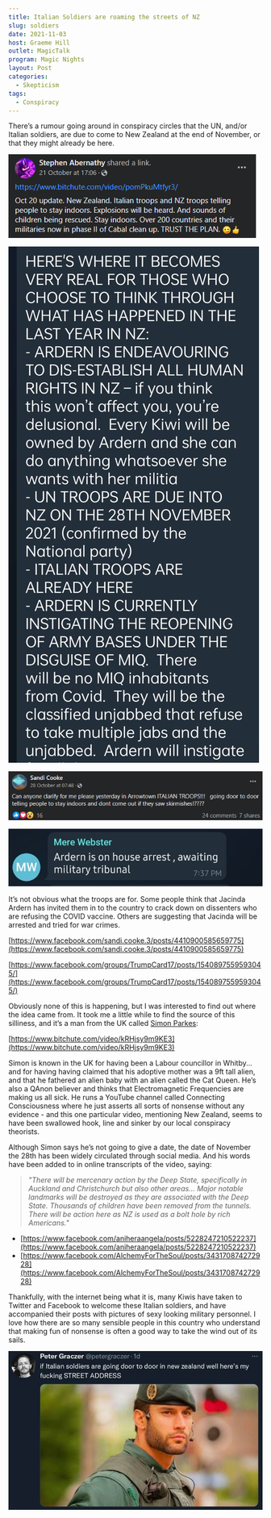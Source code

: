 ```yaml
---
title: Italian Soldiers are roaming the streets of NZ
slug: soldiers
date: 2021-11-03
host: Graeme Hill
outlet: MagicTalk
program: Magic Nights
layout: Post
categories:
  - Skepticism
tags:
  - Conspiracy
---
```


There’s a rumour going around in conspiracy circles that the UN, and/or Italian soldiers, are due to come to New Zealand at the end of November, or that they might already be here.

<!-- more -->

![Rumour](./image7.png)

![Details](./image6.png)

![Spread](./image8.png)

![Ardern](./image5.png)

It’s not obvious what the troops are for. Some people think that Jacinda Ardern has invited them in to the country to crack down on dissenters who are refusing the COVID vaccine. Others are suggesting that Jacinda will be arrested and tried for war crimes.

[https://www.facebook.com/sandi.cooke.3/posts/4410900585659775](https://www.facebook.com/sandi.cooke.3/posts/4410900585659775)

[https://www.facebook.com/groups/TrumpCard17/posts/1540897559593045/](https://www.facebook.com/groups/TrumpCard17/posts/1540897559593045/)

Obviously none of this is happening, but I was interested to find out where the idea came from. It took me a little while to find the source of this silliness, and it’s a man from the UK called [Simon Parkes](https://www.simonparkes.org/):

[https://www.bitchute.com/video/kRHjsy9m9KE3](https://www.bitchute.com/video/kRHjsy9m9KE3)

Simon is known in the UK for having been a Labour councillor in Whitby... and for having having claimed that his adoptive mother was a 9ft tall alien, and that he fathered an alien baby with an alien called the Cat Queen. He’s also a QAnon believer and thinks that Electromagnetic Frequencies are making us all sick. He runs a YouTube channel called Connecting Consciousness where he just asserts all sorts of nonsense without any evidence - and this one particular video, mentioning New Zealand, seems to have been swallowed hook, line and sinker by our local conspiracy theorists.

Although Simon says he’s not going to give a date, the date of November the 28th has been widely circulated through social media. And his words have been added to in online transcripts of the video, saying:

> _"There will be mercenary action by the Deep State, specifically in Auckland and Christchurch but also other areas… Major notable landmarks will be destroyed as they are associated with the Deep State. Thousands of children have been removed from the tunnels. There will be action here as NZ is used as a bolt hole by rich Americans."_

- [https://www.facebook.com/aniheraangela/posts/5228247210522237](https://www.facebook.com/aniheraangela/posts/5228247210522237)
- [https://www.facebook.com/AlchemyForTheSoul/posts/343170874272928](https://www.facebook.com/AlchemyForTheSoul/posts/343170874272928)

Thankfully, with the internet being what it is, many Kiwis have taken to Twitter and Facebook to welcome these Italian soldiers, and have accompanied their posts with pictures of sexy looking military personnel. I love how there are so many sensible people in this country who understand that making fun of nonsense is often a good way to take the wind out of its sails.

![Sexy Italian Soldiers](./image1.png)
